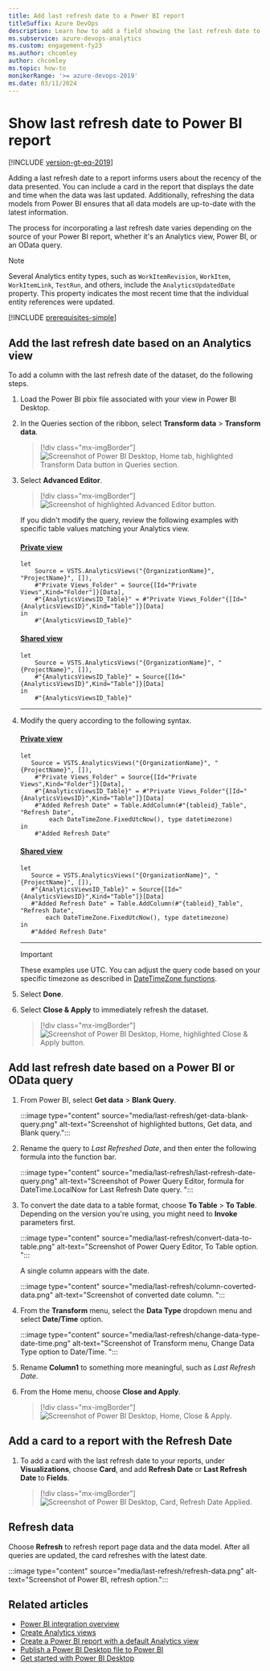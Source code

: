 ```yaml
---
title: Add last refresh date to a Power BI report 
titleSuffix: Azure DevOps
description: Learn how to add a field showing the last refresh date to an existing Power BI report based on Analytics.  
ms.subservice: azure-devops-analytics
ms.custom: engagement-fy23
ms.author: chcomley
author: chcomley
ms.topic: how-to
monikerRange: '>= azure-devops-2019'
ms.date: 03/11/2024
---
```


# Show last refresh date to Power BI report

[!INCLUDE [version-gt-eq-2019](../../includes/version-gt-eq-2019.md)]

Adding a last refresh date to a report informs users about the recency of the data presented. You can include a card in the report that displays the date and time when the data was last updated. Additionally, refreshing the data models from Power BI ensures that all data models are up-to-date with the latest information.

The process for incorporating a last refresh date varies depending on the source of your Power BI report, whether it's an Analytics view, Power BI, or an OData query.
 
> [!NOTE]   
> Several Analytics entity types, such as `WorkItemRevision`, `WorkItem`, `WorkItemLink`, `TestRun`, and others, include the `AnalyticsUpdatedDate` property. This property indicates the most recent time that the individual entity references were updated.

[!INCLUDE [prerequisites-simple](../includes/analytics-prerequisites-simple.md)]

## Add the last refresh date based on an Analytics view 

To add a column with the last refresh date of the dataset, do the following steps.  

1. Load the Power BI pbix file associated with your view in Power BI Desktop.  

1. In the Queries section of the ribbon, select **Transform data** > **Transform data**.   

    > [!div class="mx-imgBorder"]  
    > ![Screenshot of Power BI Desktop, Home tab, highlighted Transform Data button in Queries section.](media/edit-queries.png) 

2. Select **Advanced Editor**.  

    > [!div class="mx-imgBorder"]  
    > ![Screenshot of highlighted Advanced Editor button.](media/advanced-editor.png) 

    If you didn't modify the query, review the following examples with specific table values matching your Analytics view.

	#### [Private view](#tab/private/)
	```Query 
	let
	    Source = VSTS.AnalyticsViews("{OrganizationName}", "ProjectName}", []),
	    #"Private Views_Folder" = Source{[Id="Private Views",Kind="Folder"]}[Data],
	    #"{AnalyticsViewsID_Table}" = #"Private Views_Folder"{[Id="{AnalyticsViewsID}",Kind="Table"]}[Data]
	in
	    #"{AnalyticsViewsID_Table}"
	```
	
	#### [Shared view](#tab/shared/)
	```Query 
	let
	    Source = VSTS.AnalyticsViews("{OrganizationName}", "{ProjectName}", []),
	    #"{AnalyticsViewsID_Table}" = Source{[Id="{AnalyticsViewsID}",Kind="Table"]}[Data]
	in
	    #"{AnalyticsViewsID_Table}"
	```
	
	***

3. Modify the query according to the following syntax.  
	
	#### [Private view](#tab/private/)
	```Query 
	let
	   Source = VSTS.AnalyticsViews("{OrganizationName}", "{ProjectName}", []),
		#"Private Views_Folder" = Source{[Id="Private Views",Kind="Folder"]}[Data],
		#"{AnalyticsViewsID_Table}" = #"Private Views_Folder"{[Id="{AnalyticsViewsID}",Kind="Table"]}[Data]
	    #"Added Refresh Date" = Table.AddColumn(#"{tableid}_Table", "Refresh Date", 
	        each DateTimeZone.FixedUtcNow(), type datetimezone)
	in
	    #"Added Refresh Date"
	```
	
	#### [Shared view](#tab/shared/)
	```Query 
	let
	   Source = VSTS.AnalyticsViews("{OrganizationName}", "{ProjectName}", []),
	   #"{AnalyticsViewsID_Table}" = Source{[Id="{AnalyticsViewsID}",Kind="Table"]}[Data]
	   #"Added Refresh Date" = Table.AddColumn(#"{tableid}_Table", "Refresh Date", 
	       each DateTimeZone.FixedUtcNow(), type datetimezone)
	in
	   #"Added Refresh Date"
	```
	 
	***

   > [!IMPORTANT]  
   > These examples use UTC. You can adjust the query code based on your specific timezone as    described in [DateTimeZone functions](/powerquery-m/datetimezone-functions).

5. Select **Done**.

6. Select **Close & Apply** to immediately refresh the dataset.   

	> [!div class="mx-imgBorder"]  
	> ![Screenshot of Power BI Desktop, Home, highlighted Close & Apply button.](media/transform-data/powerbi-close-apply.png)   

## Add last refresh date based on a Power BI or OData query 

1. From Power BI, select **Get data** > **Blank Query**.

   :::image type="content" source="media/last-refresh/get-data-blank-query.png" alt-text="Screenshot of highlighted buttons, Get data, and Blank query.":::

2. Rename the query to *Last Refreshed Date*, and then enter the following formula into the function bar. 

	:::image type="content" source="media/last-refresh/last-refresh-date-query.png" alt-text="Screenshot of Power Query Editor, formula for DateTime.LocalNow for Last Refresh Date query. ":::

3. To convert the date data to a table format, choose **To Table** > **To Table**. Depending on the version you're using, you might need to **Invoke** parameters first. 

	:::image type="content" source="media/last-refresh/convert-data-to-table.png" alt-text="Screenshot of Power Query Editor, To Table option. ":::

	A single column appears with the date.

	:::image type="content" source="media/last-refresh/column-coverted-data.png" alt-text="Screenshot of converted date column. ":::

4. From the **Transform** menu, select the **Data Type** dropdown menu and select **Date/Time** option. 

	:::image type="content" source="media/last-refresh/change-data-type-date-time.png" alt-text="Screenshot of Transform menu, Change Data Type option to Date/Time. ":::

5. Rename **Column1** to something more meaningful, such as *Last Refresh Date*. 

6. From the Home menu, choose **Close and Apply**. 

	> [!div class="mx-imgBorder"]  
	> ![Screenshot of Power BI Desktop, Home, Close & Apply.](media/transform-data/powerbi-close-apply.png)   

## Add a card to a report with the Refresh Date 

1. To add a card with the last refresh date to your reports, under **Visualizations**, choose **Card**, and add **Refresh Date** or **Last Refresh Date** to **Fields**.

	> [!div class="mx-imgBorder"]  
	> ![Screenshot of Power BI Desktop, Card, Refresh Date Applied.](media/last-refresh/card-visualizations.png)

## Refresh data

Choose **Refresh** to refresh report page data and the data model. After all queries are updated, the card refreshes with the latest date. 

:::image type="content" source="media/last-refresh/refresh-data.png" alt-text="Screenshot of Power BI, refresh option.":::

## Related articles

- [Power BI integration overview](overview.md) 
- [Create Analytics views](analytics-views-create.md)
- [Create a Power BI report with a default Analytics view](create-quick-report.md)
- [Publish a Power BI Desktop file to Power BI](publish-power-bi-desktop-to-power-bi.md)
- [Get started with Power BI Desktop](/power-bi/fundamentals/desktop-getting-started)
